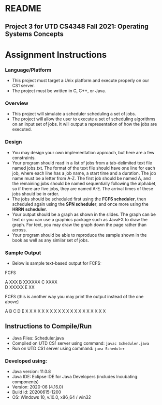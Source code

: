 # README 

## Project 3 for UTD CS4348 Fall 2021: Operating Systems Concepts

# Assignment Instructions

### Language/Platform

  * This project must target a Unix platform and execute properly on our CS1 server.
  * The project must be written in C, C++, or Java.


### Overview

  * This project will simulate a scheduler scheduling a set of jobs.
  * The project will allow the user to execute a set of scheduling algorithms on an input set of jobs.  It will output a representation of how the jobs are executed.


### Design

  * You may design your own implementation approach, but here are a few constraints.  
  * Your program should read in a list of jobs from a tab-delimited text file named jobs.txt. The format of the text file should have one line for each job, where each line has a job name, a start time and a duration. The job name must be a letter from A-Z. The first job should be named A, and the remaining jobs should be named sequentially following the alphabet, so if there are five jobs, they are named A-E. The arrival times of these jobs should be in order.
  * The jobs should be scheduled first using the **FCFS scheduler**, then scheduled again using the **SPN scheduler**, and once more using the **HRRN scheduler**.
  * Your output should be a graph as shown in the slides. The graph can be text or you can use a graphics package such as JavaFX to draw the graph. For text, you may draw the graph down the page rather than across.
  * Your program should be able to reproduce the sample shown in the book as well as any similar set of jobs.


### Sample Output

  * Below is sample text-based output for FCFS:

FCFS

A  XXX
B           XXXXXX
C                             XXXX  
D                                        XXXXX
E                                                       XX


FCFS (this is another way you may print the output instead of the one above)

A B C D E
X
X
X 
   X
   X
   X
   X
   X
   X
      X
      X
      X
      X
         X
         X
         X
         X
         X
            X
            X


## Instructions to Compile/Run

  * Java Files: Scheduler.java
  * Compiled on UTD CS1 server using command: `javac Scheduler.java`
  * Run on UTD CS1 server using command: `java Scheduler`


### Developed using:

  * Java version: 11.0.8
  * Java IDE: Eclipse IDE for Java Developers (includes Incubating components)
  * Version: 2020-06 (4.16.0)
  * Build id: 20200615-1200
  * OS: Windows 10, v.10.0, x86_64 / win32
